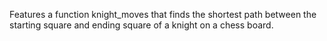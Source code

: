 Features a function knight_moves that finds the shortest path between the starting square and ending square of a knight on a chess board.